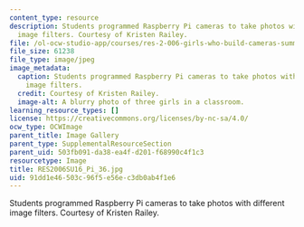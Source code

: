 ```yaml
---
content_type: resource
description: Students programmed Raspberry Pi cameras to take photos with different
  image filters. Courtesy of Kristen Railey.
file: /ol-ocw-studio-app/courses/res-2-006-girls-who-build-cameras-summer-2016/91dd1e46503c96f5e56ec3db0ab4f1e6_RES2006SU16_Pi_36.jpg
file_size: 61238
file_type: image/jpeg
image_metadata:
  caption: Students programmed Raspberry Pi cameras to take photos with different
    image filters.
  credit: Courtesy of Kristen Railey.
  image-alt: A blurry photo of three girls in a classroom.
learning_resource_types: []
license: https://creativecommons.org/licenses/by-nc-sa/4.0/
ocw_type: OCWImage
parent_title: Image Gallery
parent_type: SupplementalResourceSection
parent_uid: 503fb091-da38-ea4f-d201-f68990c4f1c3
resourcetype: Image
title: RES2006SU16_Pi_36.jpg
uid: 91dd1e46-503c-96f5-e56e-c3db0ab4f1e6
---
```

Students programmed Raspberry Pi cameras to take photos with different image filters. Courtesy of Kristen Railey.